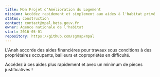 ```yaml
---
title: Mon Projet d'Amélioration du Logement
mission: Accédez rapidement et simplement aux aides à l'habitat privé
status: construction
contact: contact@mpal.beta.gouv.fr
owner: Agence nationale de l'habitat
start: 2016-05-01
repository: https://github.com/sgmap/mpal
---
```


L'Anah accorde des aides financières pour travaux sous conditions à des propriétaires occupants, bailleurs et copropriétés en difficulté.

Accédez à ces aides plus rapidement et avec un minimum de pièces justificatives !
